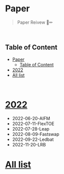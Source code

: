 # Paper

> Paper Reivew 📖✏

<br>

## Table of Content
- [Paper](#paper)
  - [Table of Content](#table-of-content)
- [2022](#2022)
- [All list](#all-list)

<br>

# [2022](https://github.com/choiish98/paper/tree/main/2022)
 - 2022-06-20-AIFM
 - 2022-07-11-FlexTOE
 - 2022-07-28-Leap
 - 2022-08-09-Fastswap
 - 2022-09-22-Ledbat
 - 2022-11-20-LRB

# [All list](https://github.com/choiish98/paper/tree/main/All-list)
